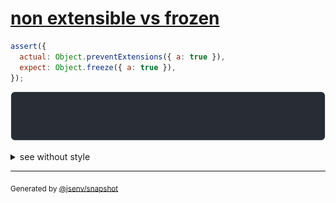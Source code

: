 # [non extensible vs frozen](../../object_integrity.test.js#L64)

```js
assert({
  actual: Object.preventExtensions({ a: true }),
  expect: Object.freeze({ a: true }),
});
```

![img](throw.svg)

<details>
  <summary>see without style</summary>

```console
AssertionError: actual and expect are different

actual: Object.preventExtensions({ a: true })
expect: Object.freeze({ a: true })
```

</details>


---

<sub>
  Generated by <a href="https://github.com/jsenv/core/tree/main/packages/independent/snapshot">@jsenv/snapshot</a>
</sub>
